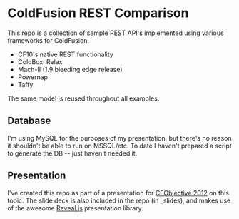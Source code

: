 # ColdFusion REST Comparison

This repo is a collection of sample REST API's implemented using various frameworks for ColdFusion.

* CF10's native REST functionality
* ColdBox: Relax
* Mach-II (1.9 bleeding edge release)
* Powernap
* Taffy

The same model is reused throughout all examples.

## Database

I'm using MySQL for the purposes of my presentation, but there's no reason it shouldn't be able to run on MSSQL/etc. To date I haven't prepared a script to generate the DB -- just haven't needed it.

## Presentation

I've created this repo as part of a presentation for [CFObjective 2012](http://www.cfobjective.com) on this topic. The slide deck is also included in the repo (in _slides), and makes use of the awesome [Reveal.js](https://github.com/hakimel/reveal.js) presentation library.